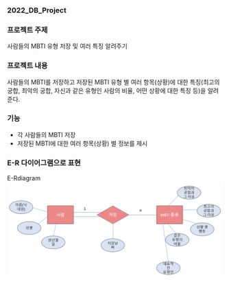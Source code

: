 ### 2022_DB_Project

### 프로젝트 주제 
사람들의 MBTI 유형 저장 및 여러 특징 알려주기


### 프로젝트 내용
사람들의 MBTI를 저장하고 저장된 MBTI 유형 별 여러 항목(상황)에 대한 특징(최고의 궁합, 최악의 궁합, 자신과 같은 유형인 사람의 비율, 어떤 상황에 대한 특징 등)을 알려준다.


### 기능
* 각 사람들의 MBTI 저장 
* 저장된 MBTI에 대한 여러 항목(상황) 별 정보를 제시

### E-R 다이어그램으로 표현
E-Rdiagram
![ERdiagram](ERdiagram.png)
